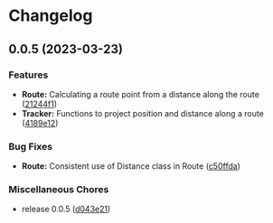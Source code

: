 # Changelog

## 0.0.5 (2023-03-23)


### Features

* **Route:** Calculating a route point from a distance along the route ([21244f1](https://github.com/florisporro/trackerlib/commit/21244f14048323441c469c2515d5da7a04d53bab))
* **Tracker:** Functions to project position and distance along a route ([4189e12](https://github.com/florisporro/trackerlib/commit/4189e12ff91a1d5650d23209d8ca64c4529058d3))


### Bug Fixes

* **Route:** Consistent use of Distance class in Route ([c50ffda](https://github.com/florisporro/trackerlib/commit/c50ffdaf7f4e9c18cf1af883c54c3bdf75835799))


### Miscellaneous Chores

* release 0.0.5 ([d043e21](https://github.com/florisporro/trackerlib/commit/d043e21eb80d46e89ca88145fada7ee13ed6a3b5))
